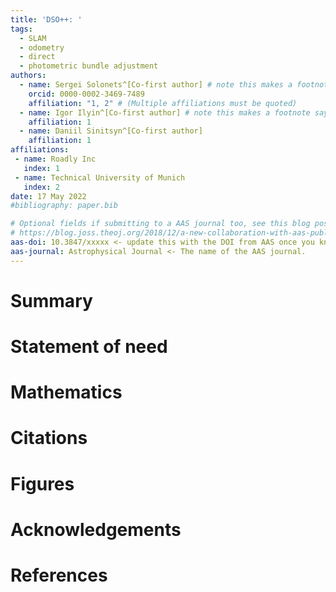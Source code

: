 ```yaml
---
title: 'DSO++: '
tags:
  - SLAM
  - odometry
  - direct
  - photometric bundle adjustment
authors:
  - name: Sergei Solonets^[Co-first author] # note this makes a footnote saying 'Co-first author'
    orcid: 0000-0002-3469-7489
    affiliation: "1, 2" # (Multiple affiliations must be quoted)
  - name: Igor Ilyin^[Co-first author] # note this makes a footnote saying 'Co-first author'
    affiliation: 1
  - name: Daniil Sinitsyn^[Co-first author]
    affiliation: 1
affiliations:
 - name: Roadly Inc
   index: 1
 - name: Technical University of Munich
   index: 2
date: 17 May 2022
#bibliography: paper.bib

# Optional fields if submitting to a AAS journal too, see this blog post:
# https://blog.joss.theoj.org/2018/12/a-new-collaboration-with-aas-publishing
aas-doi: 10.3847/xxxxx <- update this with the DOI from AAS once you know it.
aas-journal: Astrophysical Journal <- The name of the AAS journal.
---
```


# Summary


# Statement of need


# Mathematics


# Citations


# Figures


# Acknowledgements


# References

